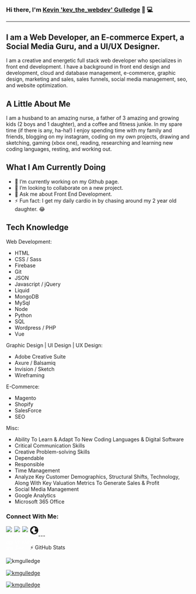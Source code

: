 ### Hi there, I'm [Kevin 'kev_the_webdev' Gulledge][website] 👋 💻

---

## I am a Web Developer, an E-commerce Expert, a Social Media Guru, and a UI/UX Designer.

I am a creative and energetic full stack web developer who specializes in front end development. I have a background in front end design and development, cloud and database management, e-commerce, graphic design, marketing and sales, sales funnels, social media management, seo, and website optimization.

## A Little About Me
I am a husband to an amazing nurse, a father of 3 amazing and growing kids (2 boys and 1 daughter), and a coffee and fitness junkie. In my spare time (if there is any, ha-ha!) I enjoy spending time with my family and friends, blogging on my instagram, coding on my own projects, drawing and sketching, gaming (xbox one), reading, researching and learning new coding languages, resting, and working out.

## What I Am Currently Doing
- 🔭 I’m currently working on my Github page.
- 👯 I’m looking to collaborate on a new project.
- 💬 Ask me about Front End Development.
- ⚡ Fun fact: I get my daily cardio in by chasing around my 2 year old daughter. :joy:

## Tech Knowledge
Web Development:
* HTML
* CSS / Sass
* Firebase
* Git
* JSON
* Javascript / jQuery
* Liquid
* MongoDB
* MySql
* Node
* Python
* SQL
* Wordpress / PHP
* Vue

Graphic Design | UI Design | UX Design:
* Adobe Creative Suite
* Axure / Balsamiq
* Invision / Sketch
* Wireframing

E-Commerce:
* Magento
* Shopify
* SalesForce
* SEO

Misc:
* Ability To Learn & Adapt To New Coding Languages & Digital Software
* Critical Communication Skills
* Creative Problem-solving Skills
* Dependable
* Responsible
* Time Management
* Analyze Key Customer Demographics, Structural Shifts, Technology, Along With Key Valuation Metrics To Generate Sales & Profit
* Social Media Management
* Google Analytics 
* Microsoft 365 Office

### Connect With Me:

[<img align="left" alt="Instagram" width="22px" style="color: white;" src="https://cdn.jsdelivr.net/npm/simple-icons@v3/icons/instagram.svg" />][instagram] 
[<img align="left" alt="LinkedIn" width="22px" style="color: white;" src="https://cdn.jsdelivr.net/npm/simple-icons@v3/icons/linkedin.svg" />][linkedin]
[<img align="left" alt="Twitter" width="22px" style="color: white;" src="https://cdn.jsdelivr.net/npm/simple-icons@v3/icons/twitter.svg" />][twitter]
[<img align="left" alt="About Me" width="22px" style="color: white;" src="https://raw.githubusercontent.com/iconic/open-iconic/master/svg/globe.svg" />][website]

<br>
---

:zap: GitHub Stats

<p align="left"> <img src="https://komarev.com/ghpvc/?username=kmgulledge&label=Views&color=orange&style=plastic" alt="kmgulledge" /> </p>

<p align="left"> <a href="https://github.com/kmgulledge">
    <img align="center" src="https://github-readme-stats.vercel.app/api/top-langs/?username=kmgulledge&theme=light&hide_langs_below=1" alt="kmgulledge" />
    </a> </p>

<p align="left"><a href="https://github.com/kmgulledge">
    <img align="center" src="https://github-readme-stats.vercel.app/api?username=kmgulledge&show_icons=true&theme=light&line_height=27" alt="kmgulledge" />
    </a></p>

[instagram]: https://www.instagram.com/kev_the_webdev
[linkedin]: https://linkedin.com/kevingulledge
[twitter]: https://twitter.com/kev_the_webdev
[website]: https://www.kevingulledge.com